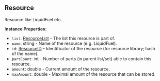 ## Resource

Resource like LiquidFuel etc.


**Instance Properties:**
- `list`: [ResourceList](ResourceList.md) - The list this resource is part of.
- `name`: string - Name of the resource (e.g. LiquidFuel).
- `id`: [ResourceID](ResourceID.md) - Identificator of the resource (for resource library; hash of the name).
- `partCount`: int - Number of parts (in parent list/set) able to contain this resource.
- `amount`: double - Current amount of the resource.
- `maxAmount`: double - Maximal amount of the resource that can be stored.
